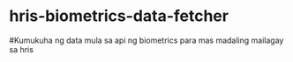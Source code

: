 # hris-biometrics-data-fetcher

#Kumukuha ng data mula sa api ng biometrics para mas madaling mailagay sa hris
